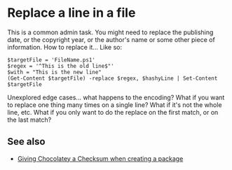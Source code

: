 ﻿# Replace a line in a file

This is a common admin task. You might need to replace the publishing date, or the copyright year, or the author's name or some other piece of information. How to replace it... Like so:


    $targetFile = 'FileName.ps1'
    $regex = '^This is the old line$"'
    $with = "This is the new line"
    (Get-Content $targetFile) -replace $regex, $hashyLine | Set-Content $targetFile

Unexplored edge cases... what happens to the encoding? What if you want to replace one thing many times on a single line? What if it's not the whole line, etc. What if you only want to do the replace on the first match, or on the last match?

## See also

 * [Giving Chocolatey a Checksum when creating a package](../chocolatey/specify_checksum_for_chocolatey.md)